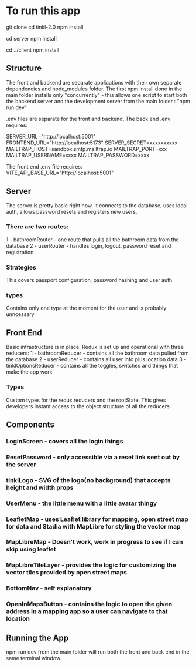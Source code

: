 # To run this app

git clone
cd tinkl-2.0
npm install

cd server
npm install

cd ../client
npm install

## Structure
The front and backend are separate applications with their own separate dependencies and node_modules folder. 
The first npm install done in the main folder installs only "concurrently" - this allows one script to start 
both the backend server and the development server from the main folder : "npm run dev"

.env files are separate for the front and backend. The back end .env requires:

SERVER_URL="http://localhost:5001"
FRONTEND_URL="http://localhost:5173"
SERVER_SECRET=xxxxxxxxxx
MAILTRAP_HOST=sandbox.smtp.mailtrap.io
MAILTRAP_PORT=xxx
MAILTRAP_USERNAME=xxxx
MAILTRAP_PASSWORD=xxxx

The front end .env file requires:
VITE_API_BASE_URL="http://localhost:5001"

## Server
The server is pretty basic right now. It connects to the database, uses local auth, allows password resets and registers new users. 

### There are two routes:
1 - bathroomRouter - one route that pulls all the bathroom data from the database
2 - userRouter - handles login, logout, password reset and registration

### Strategies
This covers passport configuration, password hashing and user auth

### types
Contains only one type at the moment for the user and is probably unncessary

## Front End
Basic infrastructure is in place. Redux is set up and operational with three reducers: 
1 - bathroomReducer - contains all the bathroom data pulled from the database
2 - userReducer - contains all user info plus location data
3 - tinklOptionsReducer - contains all the toggles, switches and things that make the app work

### Types
Custom types for the redux reducers and the rootState. This gives developers instant access to the object structure of all the reducers

## Components

### LoginScreen - covers all the login things
### ResetPassword - only accessible via a reset link sent out by the server
### tinklLogo - SVG of the logo(no background) that accepts height and width props
### UserMenu - the little menu with a little avatar thingy
### LeafletMap - uses Leaflet library for mapping, open street map for data and Stadia with MapLibre for styling the vector map
### MapLibreMap - Doesn't work, work in progress to see if I can skip using leaflet
### MapLibreTileLayer - provides the logic for customizing the vector tiles provided by open street maps
### BottomNav - self explanatory
### OpenInMapsButton - contains the logic to open the given address in a mapping app so a user can navigate to that location


## Running the App
npm run dev from the main folder will run both the front and back end in the same terminal window. 